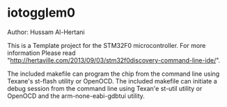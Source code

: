 iotogglem0
==========

Author: Hussam Al-Hertani

This is a Template project for the STM32F0 microcontroller. For more information 
Please read "http://hertaville.com/2013/09/03/stm32f0discovery-command-line-ide/".


The included makefile can program the chip from the command line using Texane's st-flash utility or OpenOCD.
The included makefile can initiate a debug session from the command line using Texan'e st-util utility or OpenOCD
and the arm-none-eabi-gdbtui utility.
